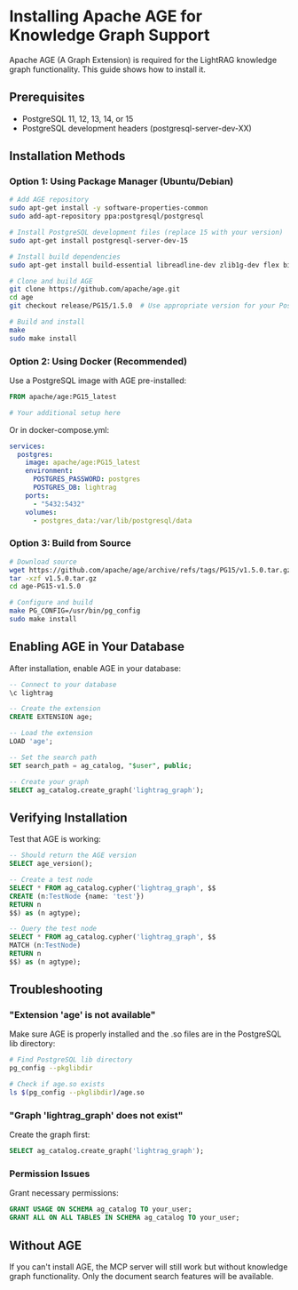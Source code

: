# Installing Apache AGE for Knowledge Graph Support

Apache AGE (A Graph Extension) is required for the LightRAG knowledge graph functionality. This guide shows how to install it.

## Prerequisites

- PostgreSQL 11, 12, 13, 14, or 15
- PostgreSQL development headers (postgresql-server-dev-XX)

## Installation Methods

### Option 1: Using Package Manager (Ubuntu/Debian)

```bash
# Add AGE repository
sudo apt-get install -y software-properties-common
sudo add-apt-repository ppa:postgresql/postgresql

# Install PostgreSQL development files (replace 15 with your version)
sudo apt-get install postgresql-server-dev-15

# Install build dependencies
sudo apt-get install build-essential libreadline-dev zlib1g-dev flex bison

# Clone and build AGE
git clone https://github.com/apache/age.git
cd age
git checkout release/PG15/1.5.0  # Use appropriate version for your PostgreSQL

# Build and install
make
sudo make install
```

### Option 2: Using Docker (Recommended)

Use a PostgreSQL image with AGE pre-installed:

```dockerfile
FROM apache/age:PG15_latest

# Your additional setup here
```

Or in docker-compose.yml:

```yaml
services:
  postgres:
    image: apache/age:PG15_latest
    environment:
      POSTGRES_PASSWORD: postgres
      POSTGRES_DB: lightrag
    ports:
      - "5432:5432"
    volumes:
      - postgres_data:/var/lib/postgresql/data
```

### Option 3: Build from Source

```bash
# Download source
wget https://github.com/apache/age/archive/refs/tags/PG15/v1.5.0.tar.gz
tar -xzf v1.5.0.tar.gz
cd age-PG15-v1.5.0

# Configure and build
make PG_CONFIG=/usr/bin/pg_config
sudo make install
```

## Enabling AGE in Your Database

After installation, enable AGE in your database:

```sql
-- Connect to your database
\c lightrag

-- Create the extension
CREATE EXTENSION age;

-- Load the extension
LOAD 'age';

-- Set the search path
SET search_path = ag_catalog, "$user", public;

-- Create your graph
SELECT ag_catalog.create_graph('lightrag_graph');
```

## Verifying Installation

Test that AGE is working:

```sql
-- Should return the AGE version
SELECT age_version();

-- Create a test node
SELECT * FROM ag_catalog.cypher('lightrag_graph', $$
CREATE (n:TestNode {name: 'test'})
RETURN n
$$) as (n agtype);

-- Query the test node
SELECT * FROM ag_catalog.cypher('lightrag_graph', $$
MATCH (n:TestNode)
RETURN n
$$) as (n agtype);
```

## Troubleshooting

### "Extension 'age' is not available"

Make sure AGE is properly installed and the .so files are in the PostgreSQL lib directory:

```bash
# Find PostgreSQL lib directory
pg_config --pkglibdir

# Check if age.so exists
ls $(pg_config --pkglibdir)/age.so
```

### "Graph 'lightrag_graph' does not exist"

Create the graph first:

```sql
SELECT ag_catalog.create_graph('lightrag_graph');
```

### Permission Issues

Grant necessary permissions:

```sql
GRANT USAGE ON SCHEMA ag_catalog TO your_user;
GRANT ALL ON ALL TABLES IN SCHEMA ag_catalog TO your_user;
```

## Without AGE

If you can't install AGE, the MCP server will still work but without knowledge graph functionality. Only the document search features will be available.
